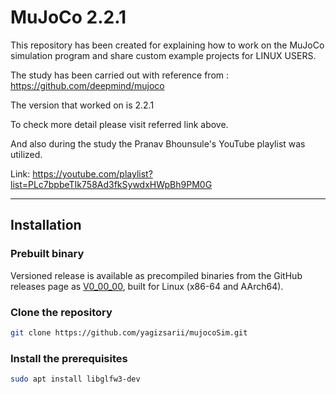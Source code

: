 # MuJoCo 2.2.1

This repository has been created for explaining how to work on the MuJoCo simulation program and share custom example projects for LINUX USERS. 

The study has been carried out with reference from : https://github.com/deepmind/mujoco

The version that worked on is 2.2.1

To check more detail please visit referred link above.

And also during the study the Pranav Bhounsule's YouTube playlist was utilized. 

Link: https://youtube.com/playlist?list=PLc7bpbeTIk758Ad3fkSywdxHWpBh9PM0G

---

## Installation

### Prebuilt binary
Versioned release is available as precompiled binaries from the GitHub releases page as [V0_00_00](https://www.google.com.tr/), built for Linux (x86-64 and AArch64).

### Clone the repository

   ```bash
   git clone https://github.com/yagizsarii/mujocoSim.git
   ```
   
### Install the prerequisites

   ```bash
   sudo apt install libglfw3-dev
   ```
   

















